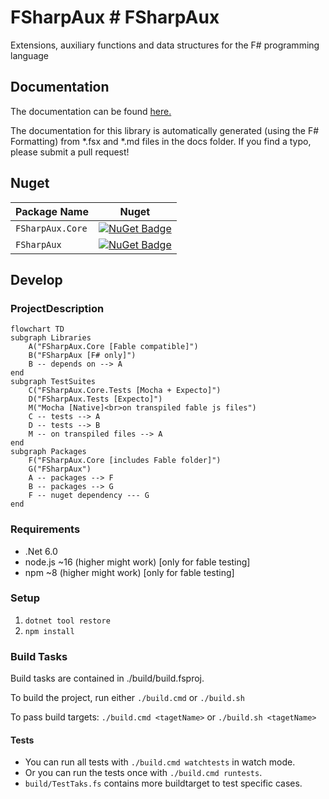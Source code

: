 # FSharpAux	# FSharpAux

Extensions, auxiliary functions and data structures for the F# programming language

## Documentation	

The documentation can be found [here.](http://csbiology.github.io/FSharpAux)	

The documentation for this library is automatically generated (using the F# Formatting) from *.fsx and *.md files in the docs folder. If you find a typo, please submit a pull request!

## Nuget 

| Package Name         | Nuget                                                                                                                |
| -------------------- | -------------------------------------------------------------------------------------------------------------------- |
| `FSharpAux.Core`      | [![NuGet Badge](https://buildstats.info/nuget/FSharpAux.Core)](https://www.nuget.org/packages/FSharpAux.Core/) |
| `FSharpAux`           | [![NuGet Badge](https://buildstats.info/nuget/FSharpAux)](https://www.nuget.org/packages/FSharpAux/) |

## Develop

### ProjectDescription

```mermaid
flowchart TD
subgraph Libraries
    A("FSharpAux.Core [Fable compatible]")
    B("FSharpAux [F# only]")
    B -- depends on --> A
end
subgraph TestSuites
    C("FSharpAux.Core.Tests [Mocha + Expecto]")
    D("FSharpAux.Tests [Expecto]")
    M("Mocha [Native]<br>on transpiled fable js files")
    C -- tests --> A
    D -- tests --> B
    M -- on transpiled files --> A
end
subgraph Packages
    F("FSharpAux.Core [includes Fable folder]")
    G("FSharpAux")
    A -- packages --> F
    B -- packages --> G
    F -- nuget dependency --- G
end
```

### Requirements

- .Net 6.0
- node.js ~16 (higher might work) [only for fable testing]
- npm ~8 (higher might work) [only for fable testing]

### Setup

1. `dotnet tool restore`
1. `npm install`

### Build Tasks

Build tasks are contained in ./build/build.fsproj.

To build the project, run either `./build.cmd` or `./build.sh`

To pass build targets: `./build.cmd <tagetName>` or `./build.sh <tagetName>`

#### Tests

- You can run all tests with `./build.cmd watchtests` in watch mode.
- Or you can run the tests once with `./build.cmd runtests`.
- `build/TestTaks.fs` contains more buildtarget to test specific cases.

